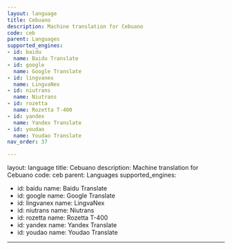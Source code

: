 ```yaml
---
layout: language
title: Cebuano
description: Machine translation for Cebuano
code: ceb
parent: Languages
supported_engines:
- id: baidu
  name: Baidu Translate
- id: google
  name: Google Translate
- id: lingvanex
  name: LingvaNex
- id: niutrans
  name: Niutrans
- id: rozetta
  name: Rozetta T-400
- id: yandex
  name: Yandex Translate
- id: youdao
  name: Youdao Translate
nav_order: 37

---
```


layout: language
title: Cebuano
description: Machine translation for Cebuano
code: ceb
parent: Languages
supported_engines:
- id: baidu
  name: Baidu Translate
- id: google
  name: Google Translate
- id: lingvanex
  name: LingvaNex
- id: niutrans
  name: Niutrans
- id: rozetta
  name: Rozetta T-400
- id: yandex
  name: Yandex Translate
- id: youdao
  name: Youdao Translate

---
